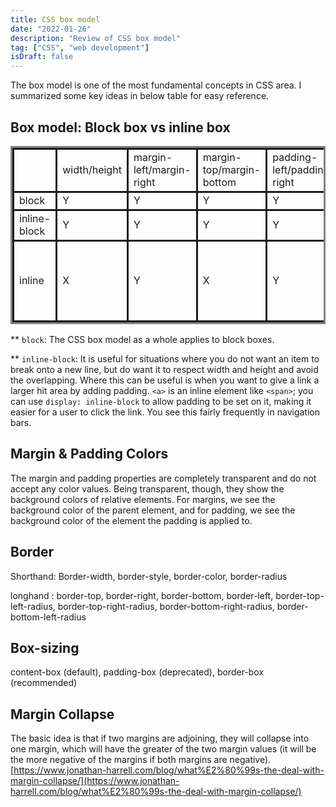 ```yaml
---
title: CSS box model
date: "2022-01-26"
description: "Review of CSS box model"
tag: ["CSS", "web development"]
isDraft: false
---
```

  
The box model is one of the most fundamental concepts in CSS area. I summarized some key ideas in below table for easy reference.

## Box model: Block box vs inline box

<style>
table, tr, td {
    border-style: solid;
}
ul {
  list-style: none;
}
</style>

<table>
  <tr>
   <td>
   </td>
   <td>width/height
   </td>
   <td>margin-left/margin-right
   </td>
   <td>margin-top/margin-bottom
   </td>
   <td>padding-left/padding-right
   </td>
   <td>padding-top/padding-bottom
   </td>
  </tr>
  <tr>
   <td>block
   </td>
   <td>Y
   </td>
   <td>Y
   </td>
   <td>Y
   </td>
   <td>Y
   </td>
   <td>Y
   </td>
  </tr>
  <tr>
   <td>inline-block
   </td>
   <td>Y
   </td>
   <td>Y
   </td>
   <td>Y
   </td>
   <td>Y
   </td>
   <td>Y
   </td>
  </tr>
  <tr>
   <td>inline
   </td>
   <td>X
   </td>
   <td>Y
   </td>
   <td>X
   </td>
   <td>Y
   </td>
   <td>Y, but may blend into the line above or below the element
   </td>
  </tr>
</table>

** `block`: The CSS box model as a whole applies to block boxes.

** `inline-block`: It is useful for situations where you do not want an item to break onto a new line, but do want it to respect width and height and avoid the overlapping. Where this can be useful is when you want to give a link a larger hit area by adding padding. `<a>` is an inline element like `<span>`; you can use `display: inline-block` to allow padding to be set on it, making it easier for a user to click the link. You see this fairly frequently in navigation bars.


## Margin & Padding Colors
The margin and padding properties are completely transparent and do not accept any color values. Being transparent, though, they show the background colors of relative elements. For margins, we see the background color of the parent element, and for padding, we see the background color of the element the padding is applied to.

## Border
Shorthand: Border-width, border-style, border-color, border-radius

longhand : border-top, border-right, border-bottom, border-left, border-top-left-radius, border-top-right-radius, border-bottom-right-radius, border-bottom-left-radius

## Box-sizing
content-box (default), padding-box (deprecated), border-box (recommended)

## Margin Collapse
The basic idea is that if two margins are adjoining, they will collapse into one margin, which will have the greater of the two margin values (it will be the more negative of the margins if both margins are negative). [https://www.jonathan-harrell.com/blog/what%E2%80%99s-the-deal-with-margin-collapse/](https://www.jonathan-harrell.com/blog/what%E2%80%99s-the-deal-with-margin-collapse/)
